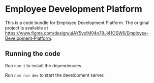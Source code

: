
  # Employee Development Platform

  This is a code bundle for Employee Development Platform. The original project is available at https://www.figma.com/design/uiAY5yolM04o79Jj41OSW6/Employee-Development-Platform.

  ## Running the code

  Run `npm i` to install the dependencies.

  Run `npm run dev` to start the development server.
  